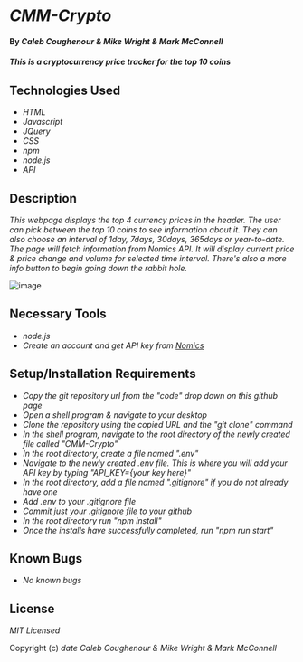 # _CMM-Crypto_

#### By _**Caleb Coughenour & Mike Wright & Mark McConnell**_

#### _This is a cryptocurrency price tracker for the top 10 coins_

## Technologies Used

* _HTML_
* _Javascript_
* _JQuery_
* _CSS_
* _npm_
* _node.js_
* _API_

## Description

_This webpage displays the top 4 currency prices in the header. The user can pick between the top 10 coins to see information about it. They can also choose an interval of 1day, 7days, 30days, 365days or year-to-date. The page will fetch information from Nomics API. It will display current price & price change and volume for selected time interval. There's also a more info button to begin going down the rabbit hole._

![image](https://user-images.githubusercontent.com/101524368/170919051-d03fa7a4-403e-4b00-a036-1639b4bc9ae6.png)

## Necessary Tools

* _node.js_
* _Create an account and get API key from [Nomics](https://p.nomics.com/pricing)_


## Setup/Installation Requirements

* _Copy the git repository url from the "code" drop down on this github page_
* _Open a shell program & navigate to your desktop_
* _Clone the repository using the copied URL and the "git clone" command_
* _In the shell program, navigate to the root directory of the newly created file called "CMM-Crypto"_
* _In the root directory, create a file named ".env"_
* _Navigate to the newly created .env file. This is where you will add your API key by typing "API_KEY={your key here}"_
* _In the root directory, add a file named ".gitignore" if you do not already have one_
* _Add .env to your .gitignore file_
* _Commit just your .gitignore file to your github_
* _In the root directory run "npm install"_
* _Once the installs have successfully completed, run "npm run start"_

## Known Bugs

* _No known bugs_

## License

_MIT Licensed_

Copyright (c) _date_ _Caleb Coughenour & Mike Wright & Mark McConnell_
